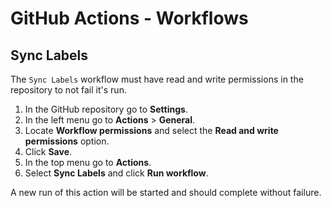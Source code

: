 # GitHub Actions - Workflows

## Sync Labels

The `Sync Labels` workflow must have read and write permissions in the repository to not fail it's run.

1. In the GitHub repository go to **Settings**.
2. In the left menu go to **Actions** > **General**.
3. Locate **Workflow permissions** and select the **Read and write permissions** option.
4. Click **Save**.
5. In the top menu go to **Actions**.
6. Select **Sync Labels** and click **Run workflow**.

A new run of this action will be started and should complete without failure.
